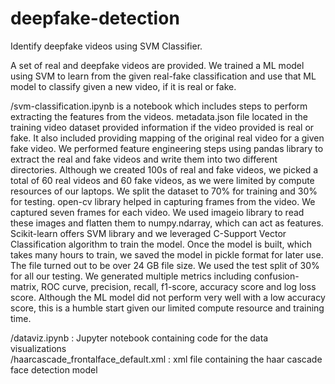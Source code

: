 # deepfake-detection

Identify deepfake videos using SVM Classifier.

A set of real and deepfake videos are provided. We trained a ML model using SVM to learn from the given real-fake classification and use that ML model to classify given a new video, if it is real or fake. 

/svm-classification.ipynb is a notebook which includes steps to perform extracting the features from the videos. metadata.json file located in the training video dataset provided information if the video provided is real or fake. It also included providing mapping of the original real video for a given fake video. We performed feature engineering steps using pandas library to extract the real and fake videos and write them into two different directories. Although we created 100s of real and fake videos, we picked a total of 60 real videos and 60 fake videos, as we were limited by compute resources of our laptops. We split the dataset to 70% for training and 30% for testing. open-cv library helped in capturing frames from the video. We captured seven frames for each video. We used imageio library to read these images and flatten them to numpy.ndarray, which can act as features. Scikit-learn offers SVM library and we leveraged C-Support Vector Classification algorithm to train the model. Once the model is built, which takes many hours to train, we saved the model in pickle format for later use. The file turned out to be over 24 GB file size. We used the test split of 30% for all our testing. We generated multiple metrics including confusion-matrix, ROC curve, precision, recall, f1-score, accuracy score and log loss score. Although the ML model did not perform very well with a low accuracy score, this is a humble start given our limited compute resource and training time. 

 


/dataviz.ipynb : Jupyter notebook containing code for the data visualizations <br>
/haarcascade_frontalface_default.xml : xml file containing the haar cascade face detection model

